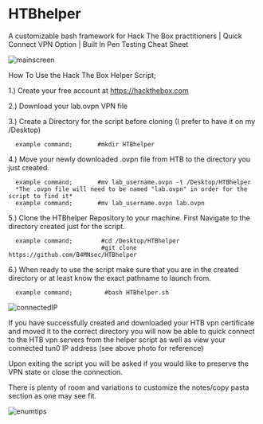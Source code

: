 # HTBhelper

 A customizable bash framework for Hack The Box practitioners | Quick Connect VPN Option | Built In Pen Testing Cheat Sheet

![mainscreen](https://github.com/B4MNsec/HTBhelper/assets/89555622/5123f183-3290-48a8-b548-757871632219) 



How To Use the Hack The Box Helper Script;

1.) Create your free account at https://hackthebox.com 

2.) Download your lab.ovpn VPN file 

3.) Create a Directory for the script before cloning (I prefer to have it on my /Desktop)
      
      example command;       #mkdir HTBhelper 

4.) Move your newly downloaded .ovpn file from HTB to the directory you just created.
      
      example command;       #mv lab_username.ovpn -t /Desktop/HTBhelper 
      *The .ovpn file will need to be named "lab.ovpn" in order for the script to find it*
      example command;       #mv lab_username.ovpn lab.ovpn

5.) Clone the HTBhelper Repository to your machine. First Navigate to the directory created just for the script.
      
      example command;        #cd /Desktop/HTBhelper 
                              #git clone https://github.com/B4MNsec/HTBhelper

6.) When ready to use the script make sure that you are in the created directory or at least know the exact pathname to launch from.
      
      example command;         #bash HTBhelper.sh 


                              
![connectedIP](https://github.com/B4MNsec/HTBhelper/assets/89555622/cd6f31c5-7a8f-462a-82c6-5ef577318ac5)


If you have successfully created and downloaded your HTB vpn certificate and moved it to the correct directory you will now be able to 
quick connect to the HTB vpn servers from the helper script as well as view your connected tun0 IP address (see above photo for reference)

Upon exiting the script you will be asked if you would like to preserve the VPN state or close the connection. 

There is plenty of room and variations to customize the notes/copy pasta section as one may see fit. 

![enumtips](https://github.com/B4MNsec/HTBhelper/assets/89555622/f5f48d32-191f-4c7a-b286-cd5e5008687e)

